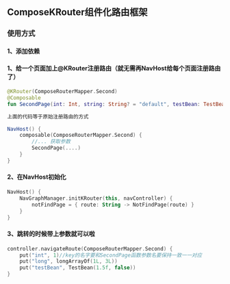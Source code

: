 ## ComposeKRouter组件化路由框架

### 使用方式

#### 1、添加依赖
#### 1、给一个页面加上@KRouter注册路由（就无需再NavHost给每个页面注册路由了）
``` kotlin
@KRouter(ComposeRouterMapper.Second)
@Composable
fun SecondPage(int: Int, string: String? = "default", testBean: TestBean, vararg long: Long)

上面的代码等于原始注册路由的方式

NavHost() {
    composable(ComposeRouterMapper.Second) {
        //... 获取参数
        SecondPage(....)
    }
}

```
#### 2、在NavHost初始化
``` kotlin
NavHost() {
    NavGraphManager.initKRouter(this, navController) {
        notFindPage = { route: String -> NotFindPage(route) }
    }
}
```
#### 3、跳转的时候带上参数就可以啦
``` kotlin
controller.navigateRoute(ComposeRouterMapper.Second) {
    put("int", 1)//key的名字要和SecondPage函数参数名要保持一致一一对应
    put("long", longArrayOf(1L, 3L))
    put("testBean", TestBean(1.5f, false))
}
```
